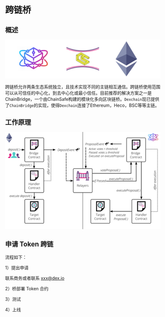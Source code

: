 # 跨链桥

## 概述

![banner](../resources/chainbridge-banner.png)

跨链桥允许两条生态系统独立，且技术实现不同的主链相互通信。跨链桥使用范围可以从可信任的中心化，到去中心化或最小信任。目前推荐的解决方案之一是ChainBridge，一个由ChainSafe构建的模块化多向区块链桥。`Dexchain`现已提供了`ChainBridge`的实现，使得`Dexchain`连接了Ethereum，Heco，BSC等等主链。

## 工作原理

![跨链桥](../resources/chainbridge.png)

## 申请 Token 跨链

流程如下：

1）提出申请

联系商务或者联系 xxx@dex.io

2）桥部署 Token 合约

3）测试

4）上线